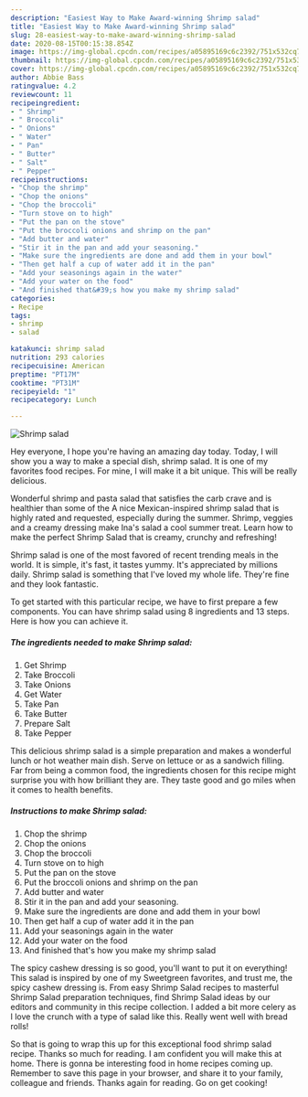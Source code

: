 ```yaml
---
description: "Easiest Way to Make Award-winning Shrimp salad"
title: "Easiest Way to Make Award-winning Shrimp salad"
slug: 28-easiest-way-to-make-award-winning-shrimp-salad
date: 2020-08-15T00:15:38.854Z
image: https://img-global.cpcdn.com/recipes/a05895169c6c2392/751x532cq70/shrimp-salad-recipe-main-photo.jpg
thumbnail: https://img-global.cpcdn.com/recipes/a05895169c6c2392/751x532cq70/shrimp-salad-recipe-main-photo.jpg
cover: https://img-global.cpcdn.com/recipes/a05895169c6c2392/751x532cq70/shrimp-salad-recipe-main-photo.jpg
author: Abbie Bass
ratingvalue: 4.2
reviewcount: 11
recipeingredient:
- " Shrimp"
- " Broccoli"
- " Onions"
- " Water"
- " Pan"
- " Butter"
- " Salt"
- " Pepper"
recipeinstructions:
- "Chop the shrimp"
- "Chop the onions"
- "Chop the broccoli"
- "Turn stove on to high"
- "Put the pan on the stove"
- "Put the broccoli onions and shrimp on the pan"
- "Add butter and water"
- "Stir it in the pan and add your seasoning."
- "Make sure the ingredients are done and add them in your bowl"
- "Then get half a cup of water add it in the pan"
- "Add your seasonings again in the water"
- "Add your water on the food"
- "And finished that&#39;s how you make my shrimp salad"
categories:
- Recipe
tags:
- shrimp
- salad

katakunci: shrimp salad 
nutrition: 293 calories
recipecuisine: American
preptime: "PT17M"
cooktime: "PT31M"
recipeyield: "1"
recipecategory: Lunch

---
```



![Shrimp salad](https://img-global.cpcdn.com/recipes/a05895169c6c2392/751x532cq70/shrimp-salad-recipe-main-photo.jpg)

Hey everyone, I hope you're having an amazing day today. Today, I will show you a way to make a special dish, shrimp salad. It is one of my favorites food recipes. For mine, I will make it a bit unique. This will be really delicious.

Wonderful shrimp and pasta salad that satisfies the carb crave and is healthier than some of the A nice Mexican-inspired shrimp salad that is highly rated and requested, especially during the summer. Shrimp, veggies and a creamy dressing make Ina&#39;s salad a cool summer treat. Learn how to make the perfect Shrimp Salad that is creamy, crunchy and refreshing!

Shrimp salad is one of the most favored of recent trending meals in the world. It is simple, it's fast, it tastes yummy. It's appreciated by millions daily. Shrimp salad is something that I've loved my whole life. They're fine and they look fantastic.


To get started with this particular recipe, we have to first prepare a few components. You can have shrimp salad using 8 ingredients and 13 steps. Here is how you can achieve it.

<!--inarticleads1-->

##### The ingredients needed to make Shrimp salad:

1. Get  Shrimp
1. Take  Broccoli
1. Take  Onions
1. Get  Water
1. Take  Pan
1. Take  Butter
1. Prepare  Salt
1. Take  Pepper


This delicious shrimp salad is a simple preparation and makes a wonderful lunch or hot weather main dish. Serve on lettuce or as a sandwich filling. Far from being a common food, the ingredients chosen for this recipe might surprise you with how brilliant they are. They taste good and go miles when it comes to health benefits. 

<!--inarticleads2-->

##### Instructions to make Shrimp salad:

1. Chop the shrimp
1. Chop the onions
1. Chop the broccoli
1. Turn stove on to high
1. Put the pan on the stove
1. Put the broccoli onions and shrimp on the pan
1. Add butter and water
1. Stir it in the pan and add your seasoning.
1. Make sure the ingredients are done and add them in your bowl
1. Then get half a cup of water add it in the pan
1. Add your seasonings again in the water
1. Add your water on the food
1. And finished that&#39;s how you make my shrimp salad


The spicy cashew dressing is so good, you&#39;ll want to put it on everything! This salad is inspired by one of my Sweetgreen favorites, and trust me, the spicy cashew dressing is. From easy Shrimp Salad recipes to masterful Shrimp Salad preparation techniques, find Shrimp Salad ideas by our editors and community in this recipe collection. I added a bit more celery as I love the crunch with a type of salad like this. Really went well with bread rolls! 

So that is going to wrap this up for this exceptional food shrimp salad recipe. Thanks so much for reading. I am confident you will make this at home. There is gonna be interesting food in home recipes coming up. Remember to save this page in your browser, and share it to your family, colleague and friends. Thanks again for reading. Go on get cooking!

